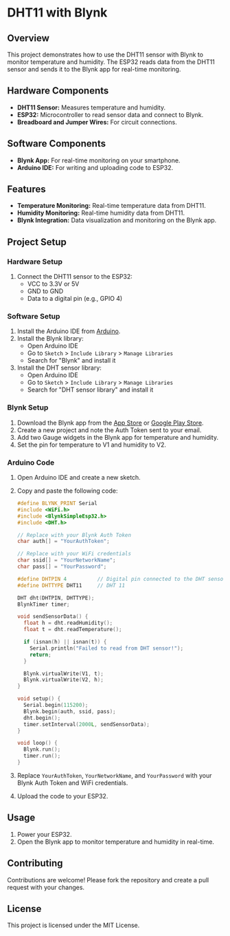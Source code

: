# DHT11 with Blynk

## Overview
This project demonstrates how to use the DHT11 sensor with Blynk to monitor temperature and humidity. The ESP32 reads data from the DHT11 sensor and sends it to the Blynk app for real-time monitoring.

## Hardware Components
- **DHT11 Sensor:** Measures temperature and humidity.
- **ESP32:** Microcontroller to read sensor data and connect to Blynk.
- **Breadboard and Jumper Wires:** For circuit connections.

## Software Components
- **Blynk App:** For real-time monitoring on your smartphone.
- **Arduino IDE:** For writing and uploading code to ESP32.

## Features
- **Temperature Monitoring:** Real-time temperature data from DHT11.
- **Humidity Monitoring:** Real-time humidity data from DHT11.
- **Blynk Integration:** Data visualization and monitoring on the Blynk app.

## Project Setup
### Hardware Setup
1. Connect the DHT11 sensor to the ESP32:
   - VCC to 3.3V or 5V
   - GND to GND
   - Data to a digital pin (e.g., GPIO 4)

### Software Setup
1. Install the Arduino IDE from [Arduino](https://www.arduino.cc/en/software).
2. Install the Blynk library:
   - Open Arduino IDE
   - Go to `Sketch` > `Include Library` > `Manage Libraries`
   - Search for "Blynk" and install it
3. Install the DHT sensor library:
   - Open Arduino IDE
   - Go to `Sketch` > `Include Library` > `Manage Libraries`
   - Search for "DHT sensor library" and install it

### Blynk Setup
1. Download the Blynk app from the [App Store](https://apps.apple.com/us/app/blynk-iot-for-arduino-esp32/id6443443159) or [Google Play Store](https://play.google.com/store/apps/details?id=cc.blynk&hl=en&gl=US).
2. Create a new project and note the Auth Token sent to your email.
3. Add two Gauge widgets in the Blynk app for temperature and humidity.
4. Set the pin for temperature to V1 and humidity to V2.

### Arduino Code
1. Open Arduino IDE and create a new sketch.
2. Copy and paste the following code:

    ```cpp
    #define BLYNK_PRINT Serial
    #include <WiFi.h>
    #include <BlynkSimpleEsp32.h>
    #include <DHT.h>

    // Replace with your Blynk Auth Token
    char auth[] = "YourAuthToken";

    // Replace with your WiFi credentials
    char ssid[] = "YourNetworkName";
    char pass[] = "YourPassword";

    #define DHTPIN 4          // Digital pin connected to the DHT sensor
    #define DHTTYPE DHT11     // DHT 11

    DHT dht(DHTPIN, DHTTYPE);
    BlynkTimer timer;

    void sendSensorData() {
      float h = dht.readHumidity();
      float t = dht.readTemperature();

      if (isnan(h) || isnan(t)) {
        Serial.println("Failed to read from DHT sensor!");
        return;
      }

      Blynk.virtualWrite(V1, t);
      Blynk.virtualWrite(V2, h);
    }

    void setup() {
      Serial.begin(115200);
      Blynk.begin(auth, ssid, pass);
      dht.begin();
      timer.setInterval(2000L, sendSensorData);
    }

    void loop() {
      Blynk.run();
      timer.run();
    }
    ```

3. Replace `YourAuthToken`, `YourNetworkName`, and `YourPassword` with your Blynk Auth Token and WiFi credentials.
4. Upload the code to your ESP32.

## Usage
1. Power your ESP32.
2. Open the Blynk app to monitor temperature and humidity in real-time.

## Contributing
Contributions are welcome! Please fork the repository and create a pull request with your changes.

## License
This project is licensed under the MIT License.
